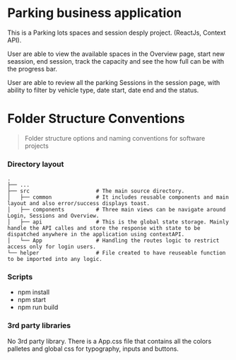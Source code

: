 # Parking business application

This is a Parking lots spaces and session desply project. (ReactJs, Context API).

User are able to view the available spaces in the Overview page, start new seassion, end session, track the capacity and see the how full can be with the progress bar.

User are able to review all the parking Sessions in the session page, with ability to filter by vehicle type, date start, date end and the status. 

Folder Structure Conventions
============================

> Folder structure options and naming conventions for software projects

### Directory layout

    .
    ├── ...
    ├── src                     # The main source directory.
    │   ├── common              # It includes reusable components and main layout and also error/success displays toast.
    │   ├── components          # Three main views can be navigate around Login, Sessions and Overview.
    │   ├── api                 # This is the global state storage. Mainly handle the API calles and store the response with state to be dispatched anywhere in the application using contextAPI.
    │   └── App                 # Handling the routes logic to restrict access only for login users.
    └── helper                  # File created to have reuseable function to be imported into any logic.

### Scripts

- npm install
- npm start
- npm run build

### 3rd party libraries

No 3rd party library. There is a App.css file that contains all the colors palletes and global css for typography, inputs and buttons.
